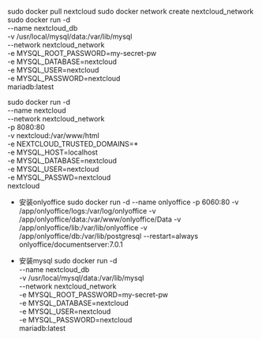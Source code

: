 sudo docker pull nextcloud
sudo docker network create nextcloud_network
sudo docker run -d \
    --name nextcloud_db \
    -v /usr/local/mysql/data:/var/lib/mysql \
    --network nextcloud_network \
    -e MYSQL_ROOT_PASSWORD=my-secret-pw \
    -e MYSQL_DATABASE=nextcloud \
    -e MYSQL_USER=nextcloud \
    -e MYSQL_PASSWORD=nextcloud \
    mariadb:latest

sudo docker run -d \
    --name nextcloud \
    --network nextcloud_network \
    -p 8080:80 \
    -v nextcloud:/var/www/html \
    -e NEXTCLOUD_TRUSTED_DOMAINS=* \
    -e MYSQL_HOST=localhost \
    -e MYSQL_DATABASE=nextcloud \
    -e MYSQL_USER=nextcloud \
    -e MYSQL_PASSWD=nextcloud \
    nextcloud

* 安装onlyoffice
sudo docker run -d --name onlyoffice -p 6060:80 -v /app/onlyoffice/logs:/var/log/onlyoffice -v /app/onlyoffice/data:/var/www/onlyoffice/Data -v /app/onlyoffice/lib:/var/lib/onlyoffice -v /app/onlyoffice/db:/var/lib/postgresql --restart=always onlyoffice/documentserver:7.0.1

* 安装mysql
sudo docker run -d \
    --name nextcloud_db \
    -v /usr/local/mysql/data:/var/lib/mysql \
    --network nextcloud_network \
    -e MYSQL_ROOT_PASSWORD=my-secret-pw \
    -e MYSQL_DATABASE=nextcloud \
    -e MYSQL_USER=nextcloud \
    -e MYSQL_PASSWORD=nextcloud \
    mariadb:latest